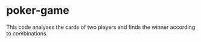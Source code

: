 # poker-game
This code analyses the cards of two players and finds the winner according to combinations.
